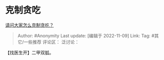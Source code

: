 # 克制贪吃
[请问大家怎么克制贪吃？](https://www.zhihu.com/question/431266831/answer/2749423361)

> Author: #Anonymity
> Last update: [编辑于 2022-11-09]
> Link:
> Tag: #其它/一些推荐
> 评论区：
> 泛讨论：

【找医生开】二甲双胍。
